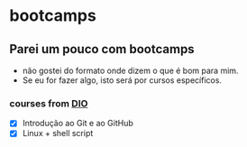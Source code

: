 # bootcamps

## Parei um pouco com bootcamps

- não gostei do formato onde dizem o que é bom para mim.
- Se eu for fazer algo, isto será por cursos específicos.

### courses from [DIO](https://www.dio.me/)

- [x] Introdução ao Git e ao GitHub
- [x] Linux + shell script
